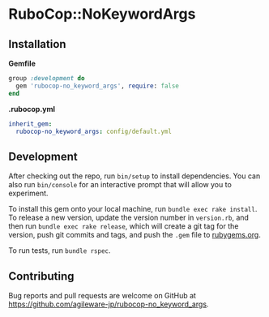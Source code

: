 # RuboCop::NoKeywordArgs

## Installation

**Gemfile**

```ruby
group :development do
  gem 'rubocop-no_keyword_args', require: false
end
```

**.rubocop.yml**

```yaml
inherit_gem:
  rubocop-no_keyword_args: config/default.yml
```

## Development

After checking out the repo, run `bin/setup` to install dependencies. You can also run `bin/console` for an interactive prompt that will allow you to experiment.

To install this gem onto your local machine, run `bundle exec rake install`. To release a new version, update the version number in `version.rb`, and then run `bundle exec rake release`, which will create a git tag for the version, push git commits and tags, and push the `.gem` file to [rubygems.org](https://rubygems.org).

To run tests, run `bundle rspec`.

## Contributing

Bug reports and pull requests are welcome on GitHub at https://github.com/agileware-jp/rubocop-no_keyword_args.
